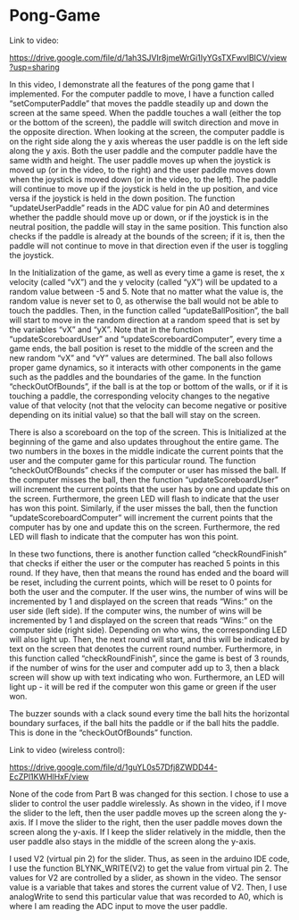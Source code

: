 # Pong-Game
Link to video:

https://drive.google.com/file/d/1ah3SJVIr8jmeWrGi1IyYGsTXFwvlBICV/view?usp=sharing

In this video, I demonstrate all the features of the pong game that I implemented. For the computer paddle to move, I have a function called “setComputerPaddle” that moves the paddle steadily up and down the screen at the same speed. When the paddle touches a wall (either the top or the bottom of the screen), the paddle will switch direction and move in the opposite direction. When looking at the screen, the computer paddle is on the right side along the y axis whereas the user paddle is on the left side along the y axis. Both the user paddle and the computer paddle have the same width and height. The user paddle moves up when the joystick is moved up (or in the video, to the right) and the user paddle moves down when the joystick is moved down (or in the video, to the left). The paddle will continue to move up if the joystick is held in the up position, and vice versa if the joystick is held in the down position. The function “updateUserPaddle” reads in the ADC value for pin A0 and determines whether the paddle should move up or down, or if the joystick is in the neutral position, the paddle will stay in the same position. This function also checks if the paddle is already at the bounds of the screen; if it is, then the paddle will not continue to move in that direction even if the user is toggling the joystick.

In the Initialization of the game, as well as every time a game is reset, the x velocity (called “vX”) and the y velocity (called “yX”) will be updated to a random value between -5 and 5. Note that no matter what the value is, the random value is never set to 0, as otherwise the ball would not be able to touch the paddles. Then, in the function called “updateBallPosition”, the ball will start to move in the random direction at a random speed that is set by the variables “vX” and “yX”. Note that in the function “updateScoreboardUser” and “updateScoreboardComputer”, every time a game ends, the ball position is reset to the middle of the screen and the new random “vX” and “vY” values are determined. The ball also follows proper game dynamics, so it interacts with other components in the game such as the paddles and the boundaries of the game. In the function “checkOutOfBounds”, if the ball is at the top or bottom of the walls, or if it is touching a paddle, the corresponding velocity changes to the negative value of that velocity (not that the velocity can become negative or positive depending on its initial value) so that the ball will stay on the screen.

There is also a scoreboard on the top of the screen. This is Initialized at the beginning of the game and also updates throughout the entire game. The two numbers in the boxes in the middle indicate the current points that the user and the computer game for this particular round. The function “checkOutOfBounds” checks if the computer or user has missed the ball. If the computer misses the ball, then the function “updateScoreboardUser” will increment the current points that the user has by one and update this on the screen. Furthermore, the green LED will flash to indicate that the user has won this point. Similarly, if the user misses the ball, then the function “updateScoreboardComputer” will increment the current points that the computer has by one and update this on the screen. Furthermore, the red LED will flash to indicate that the computer has won this point.

In these two functions, there is another function called “checkRoundFinish” that checks if either the user or the computer has reached 5 points in this round. If they have, then that means the round has ended and the board will be reset, including the current points, which will be reset to 0 points for both the user and the computer. If the user wins, the number of wins will be incremented by 1 and displayed on the screen that reads “Wins:” on the user side (left side). If the computer wins, the number of wins will be incremented by 1 and displayed on the screen that reads “Wins:” on the computer side (right side). Depending on who wins, the corresponding LED will also light up. Then, the next round will start, and this will be indicated by text on the screen that denotes the current round number. Furthermore, in this function called “checkRoundFinish”, since the game is best of 3 rounds, if the number of wins for the user and computer add up to 3, then a black screen will show up with text indicating who won. Furthermore, an LED will light up - it will be red if the computer won this game or green if the user won.

The buzzer sounds with a clack sound every time the ball hits the horizontal boundary surfaces, if the ball hits the paddle or if the ball hits the paddle. This is done in the “checkOutOfBounds” function.

Link to video (wireless control):

https://drive.google.com/file/d/1guYL0s57Dfj8ZWDD44-EcZPl1KWHlHxF/view

None of the code from Part B was changed for this section. I chose to use a slider to control the user paddle wirelessly. As shown in the video, if I move the slider to the left, then the user paddle moves up the screen along the y-axis. If I move the slider to the right, then the user paddle moves down the screen along the y-axis. If I keep the slider relatively in the middle, then the user paddle also stays in the middle of the screen along the y-axis.

I used V2 (virtual pin 2) for the slider. Thus, as seen in the arduino IDE code, I use the function BLYNK_WRITE(V2) to get the value from virtual pin 2. The values for V2 are controlled by a slider, as shown in the video. The sensor value is a variable that takes and stores the current value of V2. Then, I use analogWrite to send this particular value that was recorded to A0, which is where I am reading the ADC input to move the user paddle.
